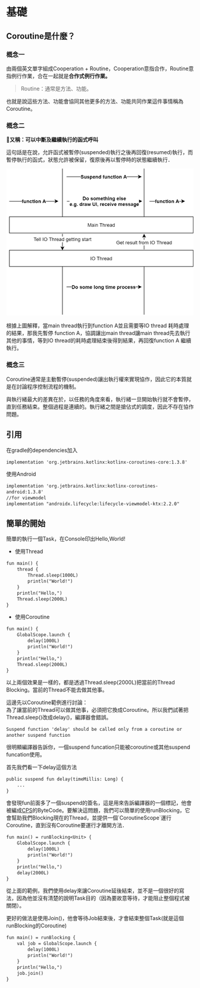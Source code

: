 # 基礎

## Coroutine是什麼？

### 概念一

由兩個英文單字組成Cooperation + Routine，Cooperation意指合作，Routine意指例行作業，合在一起就是**合作式例行作業。**

> Routine：通常是方法、功能。

也就是說這些方法、功能會協同其他更多的方法、功能共同作業這件事情稱為Coroutine。

### 概念二

**又稱：可以中斷及繼續執行的函式呼叫**

這句話是在說，允許函式被暫停\(suspended\)執行之後再回復\(resumed\)執行，而暫停執行的函式，狀態允許被保留，復原後再以暫停時的狀態繼續執行．

![](../../.gitbook/assets/1_mxsd2ch9qlnycfyht0eqrq.png)

根據上圖解釋，當main thread執行到function A並且需要等IO thread 耗時處理的結果，那我先暫停 function A，協調讓出main thread讓main thread先去執行其他的事情，等到IO thread的耗時處理結束後得到結果，再回復function A 繼續執行。

### 概念三

Coroutine通常是主動暫停\(suspended\)讓出執行權來實現協作，因此它的本質就是在討論程序控制流程的機制。

與執行緒最大的差異在於，以任務的角度來看，執行緒一旦開始執行就不會暫停，直到任務結束。整個過程是連續的。執行緒之間是搶佔式的調度，因此不存在協作問題。

## 引用

在gradle的dependencies加入

```text
implementation 'org.jetbrains.kotlinx:kotlinx-coroutines-core:1.3.8'
```

使用Android

```text
implementation 'org.jetbrains.kotlinx:kotlinx-coroutines-android:1.3.8'
//for viewmodel
implementation "androidx.lifecycle:lifecycle-viewmodel-ktx:2.2.0"
```

## 簡單的開始

簡單的執行一個Task，在Console印出Hello,World!

* 使用Thread

```text
fun main() {
	thread {
		Thread.sleep(1000L)
		println("World!")
	}
	println("Hello,")
	Thread.sleep(2000L)
}
```

* 使用Coroutine

```text
fun main() {
    GlobalScope.launch {
        delay(1000L)
        println("World!")
    }
    println("Hello,")
    Thread.sleep(2000L)
}
```

以上兩個效果是一樣的，都是透過Thread.sleep\(2000L\)把當前的Thread Blocking。當前的Thread不能去做其他事。

這邊先以Coroutine範例進行討論：  
為了讓當前的Thread可以做其他事，必須把它換成Coroutine。所以我們試著把Thread.sleep\(\)改成delay\(\)，編譯器會錯誤。

```text
Suspend function 'delay' should be called only from a coroutine or another suspend function
```

很明顯編譯器告訴你，一個suspend funcation只能被coroutine或其他suspend funcation使用。

首先我們看一下delay這個方法

```text
public suspend fun delay(timeMillis: Long) {
    ...
}
```

會發現fun前面多了一個suspend的簽名，這是用來告訴編譯器的一個標記，他會被編成[CPS](https://www.youtube.com/watch?v=YrrUCSi72E8)的ByteCode。要解決這問題，我們可以簡單的使用runBlocking，它會幫助我們Blocking現在的Thread，並提供一個\`CoroutineScope\`運行Coroutine，直到沒有Coroutine要運行才離開方法．

```text
fun main() = runBlocking<Unit> {
    GlobalScope.launch {
        delay(1000L)
        println("World!")
    }
    println("Hello,")
    delay(2000L)
}
```

從上面的範例，我們使用delay來讓Coroutine延後結束，並不是一個很好的寫法，因為他並沒有清楚的說明Task目的（因為要故意等待，才能阻止整個程式被關閉）。

更好的做法是使用Join\(\)，他會等待Job結束後，才會結束整個Task\(就是這個runBlocking的Coroutine\)

```text
fun main() = runBlocking {
    val job = GlobalScope.launch {
        delay(1000L)
        println("World!")
    }
    println("Hello,")
    job.join()    
}
```



